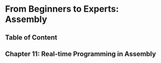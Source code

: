# From Beginners to Experts: Assembly
## Table of Content
## Chapter 11: Real-time Programming in Assembly
